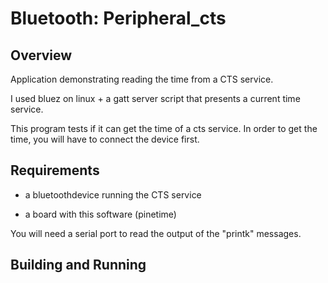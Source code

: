 # Bluetooth: Peripheral_cts

## Overview

Application demonstrating reading the time from a CTS service.

I used bluez on linux + a gatt server script that presents a current time service.

This program tests if it can get the time of a cts service. In order to get the time, you will have to connect the device first.

## Requirements


* a bluetoothdevice running the CTS service


* a board with this software (pinetime)

You will need a serial port to read the output of the "printk" messages.

## Building and Running
